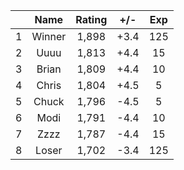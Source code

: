 | |Name|Rating|+/-|Exp|
|-|:--:|:----:|:-:|:-:|
|1|Winner|1,898|+3.4|125|
|2|Uuuu|1,813|+4.4|15|
|3|Brian|1,809|+4.4|10|
|4|Chris|1,804|+4.5|5|
|5|Chuck|1,796|-4.5|5|
|6|Modi|1,791|-4.4|10|
|7|Zzzz|1,787|-4.4|15|
|8|Loser|1,702|-3.4|125|
